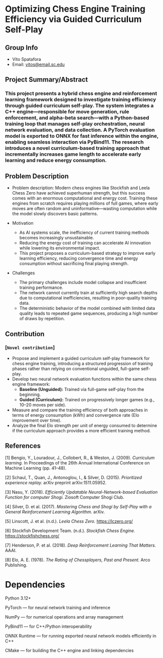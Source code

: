 
# Optimizing Chess Engine Training Efficiency via Guided Curriculum Self-Play  

## Group Info  
- Vito Spatafora  
- Email: vitos@email.sc.edu  

## Project Summary/Abstract  
### This project presents a hybrid chess engine and reinforcement learning framework designed to investigate training efficiency through guided curriculum self-play. The system integrates a C++ engine—responsible for move generation, rule enforcement, and alpha-beta search—with a Python-based training loop that manages self-play orchestration, neural network evaluation, and data collection. A PyTorch evaluation model is exported to ONNX for fast inference within the engine, enabling seamless interaction via PyBind11. The research introduces a novel curriculum-based training approach that incrementally increases game length to accelerate early learning and reduce energy consumption.

## Problem Description  
- Problem description: Modern chess engines like Stockfish and Leela Chess Zero have achieved superhuman strength, but this success comes with an enormous computational and energy cost. Training these engines from scratch requires playing millions of full games, where early moves are often random and uninformative—wasting computation while the model slowly discovers basic patterns.  

- Motivation  
  - As AI systems scale, the inefficiency of current training methods becomes increasingly unsustainable.  
  - Reducing the energy cost of training can accelerate AI innovation while lowering its environmental impact.  
  - This project proposes a curriculum-based strategy to improve early learning efficiency, reducing convergence time and energy consumption without sacrificing final playing strength.  

- Challenges  
  - The primary challenges include model collapse and insufficient training performance.  
  - The network cannot currently train at sufficiently high search depths due to computational inefficiencies, resulting in poor-quality training data.  
  - The deterministic behavior of the model combined with limited data quality leads to repeated game sequences, producing a high number of draws by repetition.  

## Contribution  
### [`Novel contribution`]
- Propose and implement a guided curriculum self-play framework for chess engine training, introducing a structured progression of training phases rather than relying on conventional unguided, full-game self-play.
- Develop two neural network evaluation functions within the same chess engine framework:  
  - **Baseline (Unguided):** Trained via full-game self-play from the beginning.  
  - **Guided (Curriculum):** Trained on progressively longer games (e.g., 10–20 moves per side).  
- Measure and compare the training efficiency of both approaches in terms of energy consumption (kWh) and convergence rate (Elo improvement over time).  
- Analyze the final Elo strength per unit of energy consumed to determine if the curriculum approach provides a more efficient training method.  


## References  
[1] Bengio, Y., Louradour, J., Collobert, R., & Weston, J. (2009). *Curriculum learning.* In Proceedings of the 26th Annual International Conference on Machine Learning (pp. 41–48).  

[2] Schaul, T., Quan, J., Antonoglou, I., & Silver, D. (2015). *Prioritized experience replay.* arXiv preprint arXiv:1511.05952.  

[3] Nasu, Y. (2018). *Efficiently Updatable Neural-Network-based Evaluation Function for computer Shogi.* Ziosoft Computer Shogi Club.  

[4] Silver, D. et al. (2017). *Mastering Chess and Shogi by Self-Play with a General Reinforcement Learning Algorithm.* arXiv.  

[5] Linscott, J. et al. (n.d.). *Leela Chess Zero.* https://lczero.org/  

[6] Stockfish Development Team. (n.d.). *Stockfish Chess Engine.* https://stockfishchess.org/  

[7] Henderson, P. et al. (2018). *Deep Reinforcement Learning That Matters.* AAAI.  

[8] Elo, A. E. (1978). *The Rating of Chessplayers, Past and Present.* Arco Publishing.  

# Dependencies

Python 3.12+

PyTorch — for neural network training and inference

NumPy — for numerical operations and array management

PyBind11 — for C++/Python interoperability

ONNX Runtime — for running exported neural network models efficiently in C++

CMake — for building the C++ engine and linking dependencies
